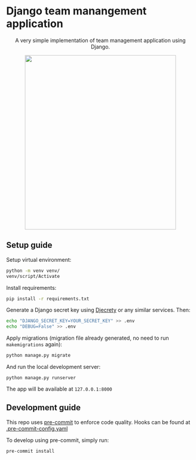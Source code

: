 # Django team manangement application 
<div align="center">
<p>A very simple implementation of team management application using Django.</p>

<img height="466px" width="403.3px" src="https://user-images.githubusercontent.com/46719079/178118460-04f023c5-9db6-405e-849e-bfcd9552ace3.gif">
</div>

## Setup guide
Setup virtual environment:
```sh
python -m venv venv/
venv/script/Activate
```
Install requirements:
```sh
pip install -r requirements.txt
```
Generate a Django secret key using [Djecrety](https://djecrety.ir/) or any similar services. Then:
```sh
echo "DJANGO_SECRET_KEY=YOUR_SECRET_KEY" >> .env
echo "DEBUG=False" >> .env
```
Apply migrations (migration file already generated, no need to run `makemigrations` again):
```sh
python manage.py migrate
```
And run the local development server:
```
python manage.py runserver
```
The app will be available at `127.0.0.1:8000`

## Development guide
This repo uses [pre-commit](https://pre-commit.com/) to enforce code quality. 
Hooks can be found at [.pre-commit-config.yaml](https://github.com/alexnguyenn/django-team-management/blob/master/.pre-commit-config.yaml)

To develop using pre-commit, simply run:
```bash
pre-commit install
```
